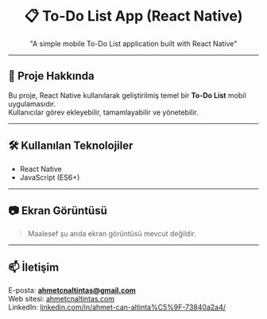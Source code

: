 <h1 align="center">📋 To-Do List App (React Native)</h1>
<p align="center">"A simple mobile To-Do List application built with React Native"</p>

---

## 🎯 Proje Hakkında

Bu proje, React Native kullanılarak geliştirilmiş temel bir **To-Do List** mobil uygulamasıdır.  
Kullanıcılar görev ekleyebilir, tamamlayabilir ve yönetebilir.

---

## 🛠️ Kullanılan Teknolojiler

- React Native  
- JavaScript (ES6+)  

---

## 📷 Ekran Görüntüsü

> Maalesef şu anda ekran görüntüsü mevcut değildir.

---

## 📫 İletişim

E-posta: **ahmetcnaltintas@gmail.com**  
Web sitesi: [ahmetcnaltintas.com](https://ahmetcnaltintas.com)  
LinkedIn: [linkedin.com/in/ahmet-can-altinta%C5%9F-73840a2a4/](https://www.linkedin.com/in/ahmet-can-altinta%C5%9F-73840a2a4/)
